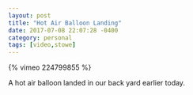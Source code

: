```yaml
---
layout: post
title: "Hot Air Balloon Landing"
date: 2017-07-08 22:07:28 -0400
category: personal
tags: [video,stowe]
---
```


{% vimeo 224799855 %}

A hot air balloon landed in our back yard earlier today.
